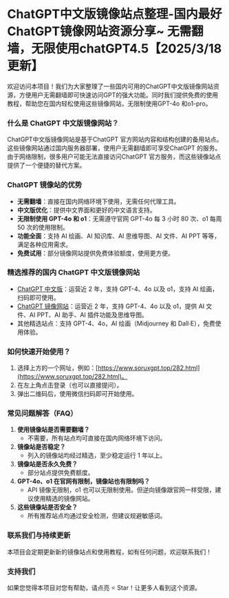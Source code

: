 # ChatGPT中文版镜像站点整理-国内最好ChatGPT镜像网站资源分享~ 无需翻墙，无限使用chatGPT4.5【2025/3/18更新】

欢迎访问本项目！我们为大家整理了一些国内可用的ChatGPT中文版镜像网站资源，方便用户无需翻墙即可快速访问GPT的强大功能。同时我们提供免费的使用教程，帮助您在国内轻松使用这些镜像网站，无限制使用GPT-4o 和o1-pro。

### 什么是 ChatGPT 中文版镜像网站？
ChatGPT中文版镜像网站是基于ChatGPT 官方网站内容和结构创建的备用站点。这些镜像网站通过国内服务器部署，使用户无需翻墙即可享受ChatGPT 的服务。由于网络限制，很多用户可能无法直接访问ChatGPT 官方服务，而这些镜像站点提供了一个便捷的替代方案。

### ChatGPT 镜像站的优势
- **无需翻墙**：直接在国内网络环境下使用，无需任何代理工具。
- **中文版优化**：提供中文界面和更好的中文语言支持。
- **无限制使用 GPT-4o 和 o1**：无需遵守官网 GPT-4o 每 3 小时 80 次、o1 每周 50 次的使用限制。
- **功能全面**：支持 AI 绘画、AI 知识库、AI 思维导图、AI 文件、AI PPT 等等，满足各种应用需求。
- **免费试用**：部分镜像网站提供免费体验额度，使用更方便。

### 精选推荐的国内 ChatGPT 中文版镜像网站
- [ChatGPT 中文版](https://chatgpt.dk82.com/)：运营近 2 年，支持 GPT-4、4o 以及 o1，支持 AI 绘画，扫码即可使用。
- [ChatGPT 镜像网站](https://www.soruxgpt.top/282.html)：运营近 2 年，支持 GPT-4、4o 以及 o1，提供 AI 文件、AI PPT、AI 助手、AI 插件功能及思维导图。
- 其他精选站点：支持 GPT-4、4o，AI 绘画（Midjourney 和 Dall·E），免费使用体验。

### 如何快速开始使用？
1. 选择上方的一个网址，例如：[https://www.soruxgpt.top/282.html](https://www.soruxgpt.top/282.html)。
2. 在左上角点击登录（也可以直接提问）。
3. 弹出二维码后，使用微信扫码即可开始使用。

### 常见问题解答（FAQ）
1. **使用镜像站是否需要翻墙？**
   - 不需要，所有站点均可直接在国内网络环境下访问。
2. **镜像站是否稳定？**
   - 列入的镜像站均经过精选，至少稳定运行 1 年以上。
3. **镜像站是否永久免费？**
   - 部分站点提供免费额度。
4. **GPT-4o、o1 在官网有限制，镜像站也有限制吗？**
   - API 镜像无限制，o1 也可以无限制使用。但逆向镜像跟官网一样受限，建议使用精选的镜像网站。
5. **这些镜像站是否安全？**
   - 所有推荐站点均通过安全检测，但建议规避敏感词。

### 联系我们与持续更新
本项目会定期更新新的镜像站点和使用教程，如有任何问题，欢迎联系我们！

### 支持我们
如果您觉得本项目对您有帮助，请点亮 ⭐ Star！让更多人看到这个资源。
